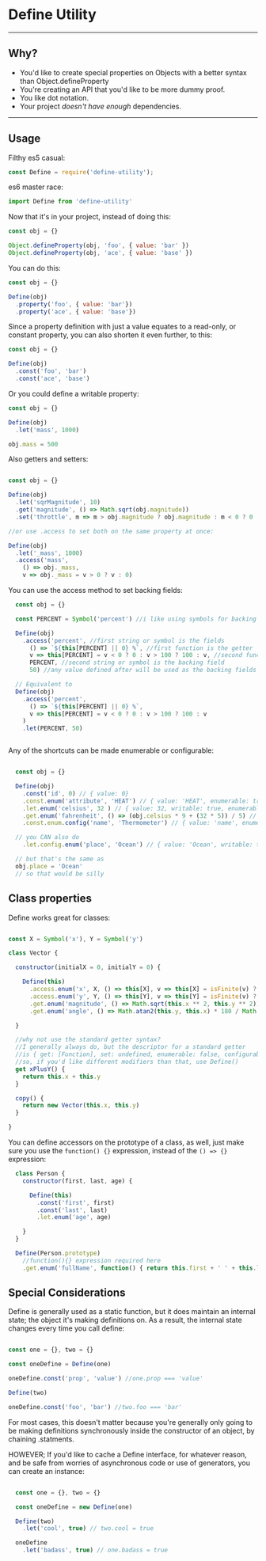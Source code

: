 # Define Utility
___

## Why?

- You'd like to create special properties on Objects with a better syntax than Object.defineProperty
- You're creating an API that you'd like to be more dummy proof.
- You like dot notation.
- Your project *doesn't have enough* dependencies.

___

## Usage

Filthy es5 casual:

```js
const Define = require('define-utility');
```

es6 master race:

```js
import Define from 'define-utility'
```


Now that it's in your project, instead of doing this:
```js
const obj = {}

Object.defineProperty(obj, 'foo', { value: 'bar' })
Object.defineProperty(obj, 'ace', { value: 'base' })
```

You can do this:
```js
const obj = {}

Define(obj)
  .property('foo', { value: 'bar'})
  .property('ace', { value: 'base'})
```

Since a property definition with just a value equates to a read-only, or constant property, you can also shorten it even further, to this:

```js
const obj = {}

Define(obj)
  .const('foo', 'bar')
  .const('ace', 'base')

```

Or you could define a writable property:

```js
const obj = {}

Define(obj)
  .let('mass', 1000)

obj.mass = 500
```

Also getters and setters:

```js

const obj = {}

Define(obj)
  .let('sqrMagnitude', 10)
  .get('magnitude', () => Math.sqrt(obj.magnitude))
  .set('throttle', m => m > obj.magnitude ? obj.magnitude : m < 0 ? 0 : m)

//or use .access to set both on the same property at once:

Define(obj)
  .let('_mass', 1000)
  .access('mass',
    () => obj._mass,
    v => obj._mass = v > 0 ? v : 0)

```

You can use the access method to set backing fields:

```js
  const obj = {}

  const PERCENT = Symbol('percent') //i like using symbols for backing fields

  Define(obj)
    .access('percent', //first string or symbol is the fields
      () => `${this[PERCENT] || 0} %`, //first function is the getter          
      v => this[PERCENT] = v < 0 ? 0 : v > 100 ? 100 : v, //second function is the setter        
      PERCENT, //second string or symbol is the backing field
      50) //any value defined after will be used as the backing fields default value

  // Equivalent to
  Define(obj)
    .access('percent',
      () => `${this[PERCENT] || 0} %`,
      v => this[PERCENT] = v < 0 ? 0 : v > 100 ? 100 : v
    )
    .let(PERCENT, 50)



```

Any of the shortcuts can be made enumerable or configurable:

```js

  const obj = {}

  Define(obj)
    .const('id', 0) // { value: 0}
    .const.enum('attribute', 'HEAT') // { value: 'HEAT', enumerable: true }
    .let.enum('celsius', 32 ) // { value: 32, writable: true, enumerable: true }
    .get.enum('fahrenheit', () => (obj.celsius * 9 + (32 * 5)) / 5) // { get: [Function], enumerable: true }
    .const.enum.config('name', 'Thermometer') // { value: 'name', enumerable: true, configurable: true }

  // you CAN also do
    .let.config.enum('place', 'Ocean') // { value: 'Ocean', writable: true, configurable: true, enumerable: true }

  // but that's the same as
  obj.place = 'Ocean'
  // so that would be silly

```

## Class properties

Define works great for classes:

```js

const X = Symbol('x'), Y = Symbol('y')

class Vector {

  constructor(initialX = 0, initialY = 0) {

    Define(this)
      .access.enum('x', X, () => this[X], v => this[X] = isFinite(v) ? v : this[X], initialX)
      .access.enum('y', Y, () => this[Y], v => this[Y] = isFinite(v) ? v : this[Y], initialY)
      .get.enum('magnitude', () => Math.sqrt(this.x ** 2, this.y ** 2))
      .get.enum('angle', () => Math.atan2(this.y, this.x) * 180 / Math.PI)

  }

  //why not use the standard getter syntax?
  //I generally always do, but the descriptor for a standard getter
  //is { get: [Function], set: undefined, enumerable: false, configurable: true }
  //so, if you'd like different modifiers than that, use Define()
  get xPlusY() {
    return this.x + this.y
  }

  copy() {
    return new Vector(this.x, this.y)
  }

}

```

You can define accessors on the prototype of a class, as well, just make sure you use the ``` function() {} ``` expression, instead of the ``` () => {} ``` expression:

```js
  class Person {
    constructor(first, last, age) {

      Define(this)
        .const('first', first)
        .const('last', last)
        .let.enum('age', age)

    }
  }

  Define(Person.prototype)
    //function(){} expression required here
    .get.enum('fullName', function() { return this.first + ' ' + this.last })
```

## Special Considerations

Define is generally used as a static function, but it does maintain an internal state;
the object it's making definitions on. As a result, the internal state changes every time
you call define:

```js

const one = {}, two = {}

const oneDefine = Define(one)

oneDefine.const('prop', 'value') //one.prop === 'value'

Define(two)

oneDefine.const('foo', 'bar') //two.foo === 'bar'

```

For most cases, this doesn't matter because you're generally only going to be making
definitions synchronously inside the constructor of an object, by chaining .statments.

HOWEVER; If you'd like to cache a Define interface, for whatever reason, and be safe
from worries of asynchronous code or use of generators, you can create an instance:

```js

  const one = {}, two = {}

  const oneDefine = new Define(one)

  Define(two)
    .let('cool', true) // two.cool = true

  oneDefine
    .let('badass', true) // one.badass = true

```
